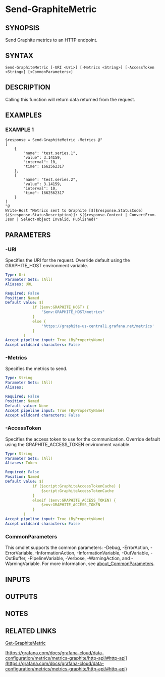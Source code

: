 # Send-GraphiteMetric

## SYNOPSIS
Send Graphite metrics to an HTTP endpoint.

## SYNTAX

```
Send-GraphiteMetric [-URI <Uri>] [-Metrics <String>] [-AccessToken <String>] [<CommonParameters>]
```

## DESCRIPTION
Calling this function will return data returned from the request.

## EXAMPLES

### EXAMPLE 1
```
$response = Send-GraphiteMetric -Metrics @"
[
    {
        "name": "test.series.1",
        "value": 3.14159,
        "interval": 10,
        "time": 1662562317
    },
    {
        "name": "test.series.2",
        "value": 3.14159,
        "interval": 10,
        "time": 1662562317
    }
]
"@
Write-Host "Metrics sent to Graphite [$($response.StatusCode) $($response.StatusDescription)]: $($response.Content | ConvertFrom-Json | Select-Object Invalid, Published)"
```

## PARAMETERS

### -URI
Specifies the URI for the request.
Override default using the GRAPHITE_HOST environment variable.

```yaml
Type: Uri
Parameter Sets: (All)
Aliases: URL

Required: False
Position: Named
Default value: $(
            if ($env:GRAPHITE_HOST) {
                "$env:GRAPHITE_HOST/metrics"
            }
            else {
                'https://graphite-us-central1.grafana.net/metrics'
            }
        )
Accept pipeline input: True (ByPropertyName)
Accept wildcard characters: False
```

### -Metrics
Specifies the metrics to send.

```yaml
Type: String
Parameter Sets: (All)
Aliases:

Required: False
Position: Named
Default value: None
Accept pipeline input: True (ByPropertyName)
Accept wildcard characters: False
```

### -AccessToken
Specifies the access token to use for the communication.
Override default using the GRAPHITE_ACCESS_TOKEN environment variable.

```yaml
Type: String
Parameter Sets: (All)
Aliases: Token

Required: False
Position: Named
Default value: $(
            if ($script:GraphiteAccessTokenCache) {
                $script:GraphiteAccessTokenCache
            }
            elseif ($env:GRAPHITE_ACCESS_TOKEN) {
                $env:GRAPHITE_ACCESS_TOKEN
            }
        )
Accept pipeline input: True (ByPropertyName)
Accept wildcard characters: False
```

### CommonParameters
This cmdlet supports the common parameters: -Debug, -ErrorAction, -ErrorVariable, -InformationAction, -InformationVariable, -OutVariable, -OutBuffer, -PipelineVariable, -Verbose, -WarningAction, and -WarningVariable. For more information, see [about_CommonParameters](http://go.microsoft.com/fwlink/?LinkID=113216).

## INPUTS

## OUTPUTS

## NOTES

## RELATED LINKS

[Get-GraphiteMetric](Get-GraphiteMetric.md)

[https://grafana.com/docs/grafana-cloud/data-configuration/metrics/metrics-graphite/http-api/#http-api](https://grafana.com/docs/grafana-cloud/data-configuration/metrics/metrics-graphite/http-api/#http-api)

